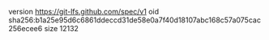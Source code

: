 version https://git-lfs.github.com/spec/v1
oid sha256:b1a25e95d6c6861ddeccd31de58e0a7f40d18107abc168c57a075cac256ecee6
size 12132

